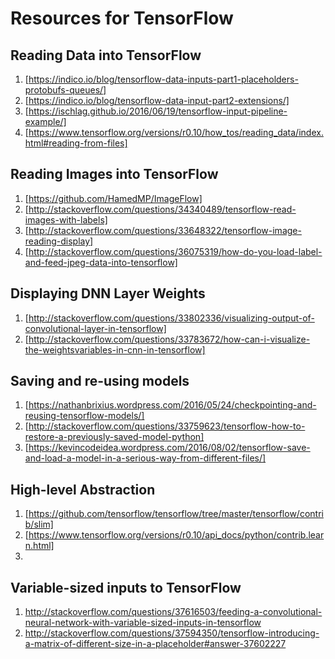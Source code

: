 # Resources for TensorFlow



## Reading Data into TensorFlow

1. [https://indico.io/blog/tensorflow-data-inputs-part1-placeholders-protobufs-queues/]
2. [https://indico.io/blog/tensorflow-data-input-part2-extensions/]
3. [https://ischlag.github.io/2016/06/19/tensorflow-input-pipeline-example/]
4. [https://www.tensorflow.org/versions/r0.10/how_tos/reading_data/index.html#reading-from-files]
 

## Reading Images into TensorFlow

1. [https://github.com/HamedMP/ImageFlow]
2. [http://stackoverflow.com/questions/34340489/tensorflow-read-images-with-labels]
3. [http://stackoverflow.com/questions/33648322/tensorflow-image-reading-display]
4. [http://stackoverflow.com/questions/36075319/how-do-you-load-label-and-feed-jpeg-data-into-tensorflow]


## Displaying DNN  Layer Weights

1. [http://stackoverflow.com/questions/33802336/visualizing-output-of-convolutional-layer-in-tensorflow]
2. [http://stackoverflow.com/questions/33783672/how-can-i-visualize-the-weightsvariables-in-cnn-in-tensorflow]


## Saving and re-using models

1. [https://nathanbrixius.wordpress.com/2016/05/24/checkpointing-and-reusing-tensorflow-models/]
2. [http://stackoverflow.com/questions/33759623/tensorflow-how-to-restore-a-previously-saved-model-python]
3. [https://kevincodeidea.wordpress.com/2016/08/02/tensorflow-save-and-load-a-model-in-a-serious-way-from-different-files/]


## High-level Abstraction

1. [https://github.com/tensorflow/tensorflow/tree/master/tensorflow/contrib/slim]
2. [https://www.tensorflow.org/versions/r0.10/api_docs/python/contrib.learn.html]
3. 

## Variable-sized inputs to TensorFlow

1. http://stackoverflow.com/questions/37616503/feeding-a-convolutional-neural-network-with-variable-sized-inputs-in-tensorflow
2. http://stackoverflow.com/questions/37594350/tensorflow-introducing-a-matrix-of-different-size-in-a-placeholder#answer-37602227
